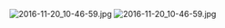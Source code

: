 ![2016-11-20_10-46-59.jpg](https://cdn.uptmr.com/upupmo-article/mac/basic/mac-system-32-default-open-application-1.png)
![2016-11-20_10-46-59.jpg](https://cdn.uptmr.com/upupmo-article/mac/basic/mac-system-32-default-open-application-2.png)
